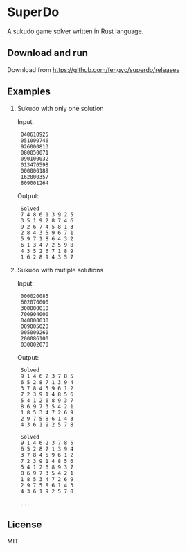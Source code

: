 # SuperDo

A sukudo game solver written in Rust language.

## Download and run

Download from https://github.com/fengyc/superdo/releases

## Examples

1. Sukudo with only one solution

    Input:

        040610925
        051000746
        926000813
        080050071
        090100032
        013470598
        000000189
        162800357
        809001264

    Output:

        Solved
        7 4 8 6 1 3 9 2 5
        3 5 1 9 2 8 7 4 6
        9 2 6 7 4 5 8 1 3
        2 8 4 3 5 9 6 7 1
        5 9 7 1 8 6 4 3 2
        6 1 3 4 7 2 5 9 8
        4 3 5 2 6 7 1 8 9
        1 6 2 8 9 4 3 5 7

2. Sukudo with mutiple solutions

    Input:

        000020085
        602070000
        300000010
        700904000
        040000030
        009005020
        005000260
        200086100
        030002070
    
    Output:

        Solved
        9 1 4 6 2 3 7 8 5 
        6 5 2 8 7 1 3 9 4 
        3 7 8 4 5 9 6 1 2 
        7 2 3 9 1 4 8 5 6 
        5 4 1 2 6 8 9 3 7 
        8 6 9 7 3 5 4 2 1 
        1 8 5 3 4 7 2 6 9 
        2 9 7 5 8 6 1 4 3 
        4 3 6 1 9 2 5 7 8 
        
        Solved
        9 1 4 6 2 3 7 8 5 
        6 5 2 8 7 1 3 9 4 
        3 7 8 4 5 9 6 1 2 
        7 2 3 9 1 4 8 5 6 
        5 4 1 2 6 8 9 3 7 
        8 6 9 7 3 5 4 2 1 
        1 8 5 3 4 7 2 6 9 
        2 9 7 5 8 6 1 4 3 
        4 3 6 1 9 2 5 7 8 
        
        ...

## License

MIT